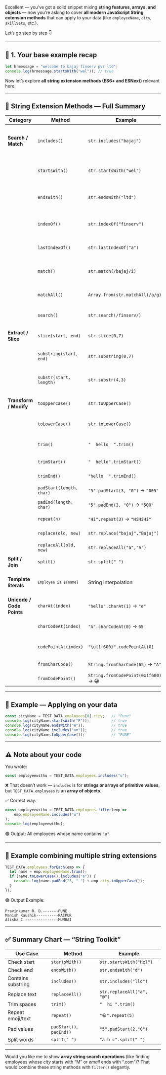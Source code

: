 Excellent — you’ve got a solid snippet mixing **string features, arrays, and objects** — now you’re asking to cover **all modern JavaScript String extension methods** that can apply to your data (like `employeeName`, `city`, `skillSets`, etc.).

Let’s go step by step 👇

---

## 🧩 1. Your base example recap

```js
let hrmessage = "welcome to bajaj finserv pvr ltd";
console.log(hrmessage.startsWith("wel")); // true
```

Now let’s explore **all string extension methods (ES6+ and ESNext)** relevant here.

---

## 🧠 **String Extension Methods — Full Summary**

| Category                  | Method                             | Example                              | Description                                  |
| ------------------------- | ---------------------------------- | ------------------------------------ | -------------------------------------------- |
| **Search / Match**        | `includes()`                       | `str.includes("bajaj")`              | Checks if substring exists → returns boolean |
|                           | `startsWith()`                     | `str.startsWith("wel")`              | Checks if string starts with given text      |
|                           | `endsWith()`                       | `str.endsWith("ltd")`                | Checks if string ends with given text        |
|                           | `indexOf()`                        | `str.indexOf("finserv")`             | Finds position (or `-1` if not found)        |
|                           | `lastIndexOf()`                    | `str.lastIndexOf("a")`               | Finds last occurrence index                  |
|                           | `match()`                          | `str.match(/bajaj/i)`                | Returns array for regex matches              |
|                           | `matchAll()`                       | `Array.from(str.matchAll(/a/g))`     | Finds **all** matches (ES2020)               |
|                           | `search()`                         | `str.search(/finserv/)`              | Returns index of regex match                 |
| **Extract / Slice**       | `slice(start, end)`                | `str.slice(0,7)`                     | Extract substring by index                   |
|                           | `substring(start, end)`            | `str.substring(0,7)`                 | Similar to slice but no negatives            |
|                           | `substr(start, length)`            | `str.substr(4,3)`                    | Extracts by length (deprecated but works)    |
| **Transform / Modify**    | `toUpperCase()`                    | `str.toUpperCase()`                  | Converts all to uppercase                    |
|                           | `toLowerCase()`                    | `str.toLowerCase()`                  | Converts all to lowercase                    |
|                           | `trim()`                           | `"  hello  ".trim()`                 | Removes whitespace both ends                 |
|                           | `trimStart()`                      | `"  hello".trimStart()`              | Removes left spaces                          |
|                           | `trimEnd()`                        | `"hello  ".trimEnd()`                | Removes right spaces                         |
|                           | `padStart(length, char)`           | `"5".padStart(3, "0")` → `"005"`     | Pads from left                               |
|                           | `padEnd(length, char)`             | `"5".padEnd(3, "0")` → `"500"`       | Pads from right                              |
|                           | `repeat(n)`                        | `"Hi".repeat(3)` → `"HiHiHi"`        | Repeats string                               |
|                           | `replace(old, new)`                | `str.replace("bajaj","Bajaj")`       | Replaces first match                         |
|                           | `replaceAll(old, new)`             | `str.replaceAll("a","A")`            | Replaces all occurrences                     |
| **Split / Join**          | `split()`                          | `str.split(" ")`                     | Converts to array                            |
| **Template literals**     | <code>`Employee is ${name}`</code> | String interpolation                 | For embedding variables easily               |
| **Unicode / Code Points** | `charAt(index)`                    | `"hello".charAt(1)` → `"e"`          | Gets single character                        |
|                           | `charCodeAt(index)`                | `"A".charCodeAt(0)` → `65`           | Returns Unicode code                         |
|                           | `codePointAt(index)`               | `"\u{1f600}".codePointAt(0)`         | Handles emojis correctly                     |
|                           | `fromCharCode()`                   | `String.fromCharCode(65)` → `"A"`    | From Unicode                                 |
|                           | `fromCodePoint()`                  | `String.fromCodePoint(0x1f600)` → 😀 | From emoji code                              |

---

## 🧪 Example — Applying on your data

```js
const cityName = TEST_DATA.employees[0].city;   // "Pune"
console.log(cityName.startsWith("P"));          // true
console.log(cityName.endsWith("e"));            // true
console.log(cityName.includes("un"));           // true
console.log(cityName.toUpperCase());            // "PUNE"
```

---

## ⚠️ Note about your code

You wrote:

```js
const employeewithu = TEST_DATA.employees.includes("u");
```

❌ That doesn’t work — `includes` is for **strings or arrays of primitive values**,
but `TEST_DATA.employees` is an **array of objects**.

✅ Correct way:

```js
const employeewithu = TEST_DATA.employees.filter(emp =>
    emp.employeeName.includes("u")
);
console.log(employeewithu);
```

🟢 Output:
All employees whose name contains `"u"`.

---

## 🧩 Example combining multiple string extensions

```js
TEST_DATA.employees.forEach(emp => {
  let name = emp.employeeName.trim();
  if (name.toLowerCase().includes("a")) {
    console.log(name.padEnd(25, "-") + emp.city.toUpperCase());
  }
});
```

🟢 Output Example:

```
Pravinkumar R. D.-------PUNE
Manish Kaushik----------RAIPUR
Alisha C.---------------MUMBAI
```

---

## ✅ Summary Chart — “String Toolkit”

| Use Case           | Method                   | Example                    |
| ------------------ | ------------------------ | -------------------------- |
| Check start        | `startsWith()`           | `str.startsWith("Hel")`    |
| Check end          | `endsWith()`             | `str.endsWith("d")`        |
| Contains substring | `includes()`             | `str.includes("llo")`      |
| Replace text       | `replaceAll()`           | `str.replaceAll("a", "@")` |
| Trim spaces        | `trim()`                 | `"  hi ".trim()`           |
| Repeat emoji/text  | `repeat()`               | `"😀".repeat(5)`           |
| Pad values         | `padStart()`, `padEnd()` | `"5".padStart(2,"0")`      |
| Split words        | `split(" ")`             | `"a b c".split(" ")`       |

---

Would you like me to show **array string search operations** (like finding employees whose *city* starts with “M” or *email* ends with “.com”)?
That would combine these string methods with `filter()` elegantly.
